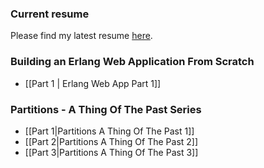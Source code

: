 ### Current resume

Please find my latest resume [here](rsrc/resume.pdf).

### Building an Erlang Web Application From Scratch
 * [[Part 1 | Erlang Web App Part 1]]

### Partitions - A Thing Of The Past Series
 * [[Part 1|Partitions A Thing Of The Past 1]]
 * [[Part 2|Partitions A Thing Of The Past 2]]
 * [[Part 3|Partitions A Thing Of The Past 3]]
